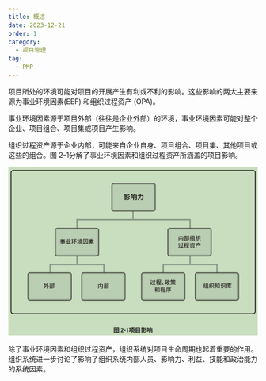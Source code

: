 ```yaml
---
title: 概述
date: 2023-12-21
order: 1
category:
  - 项目管理
tag:
  - PMP
---
```


项目所处的环境可能对项目的开展产生有利或不利的影响。这些影响的两大主要来源为事业环境因素(EEF) 和组织过程资产 (OPA)。

事业环境因素源于项目外部（往往是企业外部）的环境，事业环境因素可能对整个企业、项目组合、项目集或项目产生影响。

 组织过程资产源于企业内部，可能来自企业自身、项目组合、项目集、其他项目或这些的组合。图 2-1分解了事业环境因素和组织过程资产所涵盖的项目影响。

![image-20231221220103542](https://raw.githubusercontent.com/GodX-18/picBed/main/image-20231221220103542.png)

除了事业环境因素和组织过程资产，组织系统对项目生命周期也起着重要的作用。组织系统进一步讨论了影响了组织系统内部人员、影响力、利益、技能和政治能力的系统因素。